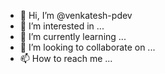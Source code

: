 - 👋 Hi, I’m @venkatesh-pdev
- 👀 I’m interested in ...
- 🌱 I’m currently learning ...
- 💞️ I’m looking to collaborate on ...
- 📫 How to reach me ...

<!---
venkatesh-pdev/venkatesh-pdev is a ✨ special ✨ repository because its `README.md` (this file) appears on your GitHub profile.
You can click the Preview link to take a look at your changes.
--->

